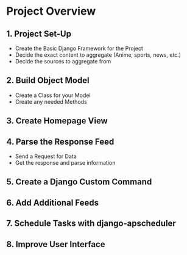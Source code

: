 # Project Overview

## 1. Project Set-Up
- Create the Basic Django Framework for the Project
- Decide the exact content to aggregate (Anime, sports, news, etc.)
- Decide the sources to aggregate from

## 2. Build Object Model
- Create a Class for your Model
- Create any needed Methods

## 3. Create Homepage View

## 4. Parse the Response Feed
- Send a Request for Data
- Get the response and parse information

## 5. Create a Django Custom Command

## 6. Add Additional Feeds

## 7. Schedule Tasks with django-apscheduler

## 8. Improve User Interface